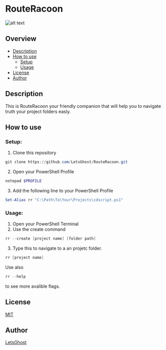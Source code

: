 # RouteRacoon

![alt text](https://github.com/LetsGhost/RouteRacoon/blob/19d6ae3a28a767facde08668b548440eef263824/logo.png?raw=true)

## Overview
- [Description](#description)
- [How to use](#how-to-use)
  - [Setup](#setup)
  - [Usage](#usage)
- [License](#license)
- [Author](#author)

## Description
This is RouteRacoon your friendly companion that will help you to navigate truth your project folders easly.

## How to use
### Setup:
1. Clone this repository
```PowerShell
git clone https://github.com/LetsGhost/RouteRacoon.git
```
2. Open your PowerShell Profile
```PowerShell
notepad $PROFILE
```
3. Add the following line to your PowerShell Profile
```PowerShell
Set-Alias rr "C:\Path\To\Your\Projects\cdscript.ps1"
```

### Usage:
1. Open your PowerShell Terminal
2. Use the create command
```PowerShell
rr --create [project name] [folder path]
```
3. Type this to navigate to a an projetc folder.
```PowerShell
rr [project name]
```
Use also
```PowerShell
rr --help
```
to see more avalible flags.

## License
[MIT](https://choosealicense.com/licenses/mit/)

## Author
[LetsGhost](https://img.shields.io/twitter/follow/0x1CA3.svg?style=social)